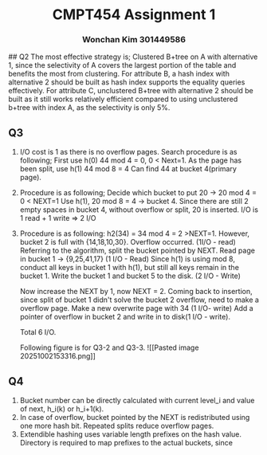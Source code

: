<div><center><h1>CMPT454 Assignment 1</h1></center></div>
<div><center><h3>Wonchan Kim 301449586</h2></center></div>
## Q2
The most effective strategy is; Clustered B+tree on A with alternative 1, since the selectivity of A covers the largest portion of the table and benefits the most from clustering. 
For attribute B, a hash index with alternative 2 should be built as hash index supports the equality queries effectively. 
For attribute C, unclustered B+tree with alternative 2 should be built as it still works relatively efficient compared to using unclustered b+tree with index A, as the selectivity is only 5%. 

## Q3

1. I/O cost is 1 as there is no overflow pages. 
   Search procedure is as following; 
   First use h(0) 44 mod 4 = 0, 0 < Next=1.
   As the page has been split, use h(1) 44 mod 8 = 4
   Can find 44 at bucket 4(primary page).
2. Procedure is as following;
   Decide which bucket to put 20 -> 20 mod 4 = 0 < NEXT=1
   Use h(1), 20 mod 8 = 4 -> bucket 4.
   Since there are still 2 empty spaces in bucket 4, without overflow or split, 20 is inserted. 
   I/O is 1 read + 1 write => 2 I/O
3. Procedure is as following:
   h2(34) = 34 mod 4 = 2 >NEXT=1. 
   However, bucket 2 is full with {14,18,10,30}. Overflow occurred. (1I/O - read)
   Referring to the algorithm, split the bucket pointed by NEXT. 
   Read page in bucket 1 -> {9,25,41,17} (1 I/O - Read)
   Since h(1) is using mod 8, conduct all keys in bucket 1 with h(1), but still all keys remain in the bucket 1. 
   Write the bucket 1 and bucket 5 to the disk. (2 I/O - Write)
   
   Now increase the NEXT by 1, now NEXT  = 2.
   Coming back to insertion, since split of bucket 1 didn't solve the bucket 2 overflow, need to make a overflow page. 
   Make a new overwrite page with 34 (1 I/O- write)
   Add a pointer of overflow in bucket 2 and write in to disk(1 I/O - write).
   
   Total 6 I/O.
   
   Following figure is for Q3-2 and Q3-3. 
   ![[Pasted image 20251002153316.png]]
## Q4

1. Bucket number can be directly calculated with current level_i and value of next, h_i(k) or h_i+1(k). 
2. In case of overflow, bucket pointed by the NEXT is redistributed using one more hash bit. Repeated splits reduce overflow pages.
3. Extendible hashing uses variable length prefixes on the hash value. Directory is required to map prefixes to the actual buckets, since 